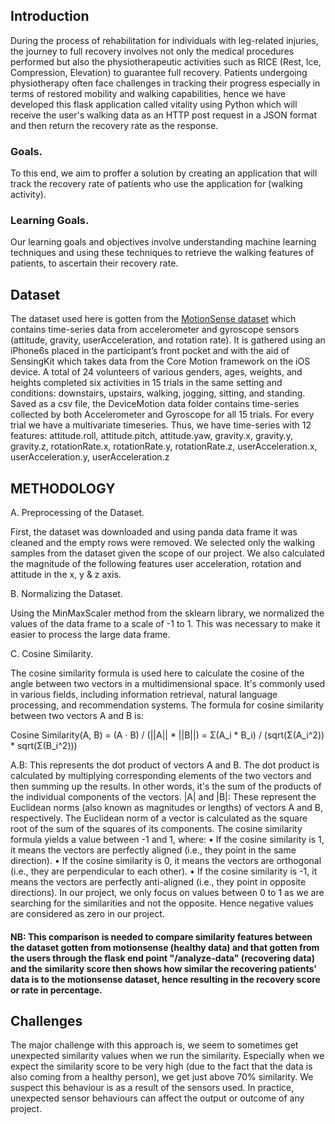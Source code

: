 ## Introduction
During the process of rehabilitation for individuals with leg-related injuries, the journey to full recovery involves not only the medical procedures performed but also the physiotherapeutic activities such as RICE (Rest, Ice, Compression, Elevation) to guarantee full recovery. Patients undergoing physiotherapy often face challenges in tracking
their progress especially in terms of restored mobility and walking capabilities, hence we have developed this flask application called vitality using Python which will receive the user's walking data as an HTTP post request in a JSON format and then return the recovery rate as the response.

### Goals.
To this end, we aim to proffer a solution by creating an application that will track the recovery rate of patients who use the application for (walking activity).

### Learning Goals.
Our learning goals and objectives involve understanding machine learning techniques and using these techniques to retrieve the walking features of patients, to ascertain
their recovery rate.

## Dataset
The dataset used here is gotten from the [MotionSense dataset](https://www.kaggle.com/datasets/malekzadeh/motionsense-dataset) which contains time-series data from accelerometer and gyroscope sensors (attitude, gravity, userAcceleration, and rotation rate). It is gathered using an iPhone6s placed in the participant’s front pocket and with the aid of SensingKit which takes data from the Core Motion framework on the iOS device. A total of 24 volunteers of various genders, ages, weights, and heights completed six activities in 15 trials in the same
setting and conditions: downstairs, upstairs, walking, jogging, sitting, and standing. Saved as a csv file, the DeviceMotion data folder contains time-series collected by both Accelerometer and Gyroscope for all 15 trials. For every trial we have a multivariate timeseries. Thus, we have time-series with 12 features:
attitude.roll, attitude.pitch, attitude.yaw, gravity.x, gravity.y, gravity.z, rotationRate.x, rotationRate.y, rotationRate.z, userAcceleration.x, userAcceleration.y, userAcceleration.z

## METHODOLOGY
A. Preprocessing of the Dataset.

First, the dataset was downloaded and using panda data frame it was cleaned and the empty rows were removed. We selected only the walking samples from the dataset given the scope of our project. We also calculated the magnitude of the following features user acceleration, rotation and attitude in the x, y & z axis.

B. Normalizing the Dataset.

Using the MinMaxScaler method from the sklearn library, we normalized the values of the data frame to a scale of -1 to 1. This was necessary to make it easier to process the large data frame.

C. Cosine Similarity.

The cosine similarity formula is used here to calculate the cosine of the angle between two vectors in a multidimensional space. It's commonly used in various fields, including information retrieval, natural language processing, and recommendation systems. The formula for cosine similarity between two vectors A and B is:

Cosine Similarity(A, B) = (A · B) / (||A|| * ||B||) = Σ(A_i * B_i) / (sqrt(Σ(A_i^2)) * sqrt(Σ(B_i^2)))

A.B: This represents the dot product of vectors A and B. The dot product is calculated by multiplying corresponding elements of the two vectors and then summing up the results. In other words, it's the sum of the products of the individual components of the vectors. |A| and |B|: These represent the Euclidean norms (also known as magnitudes or lengths) of vectors A and B, respectively. The Euclidean norm of a vector is calculated as the square root of the sum of the squares of its components. The cosine similarity formula yields a value between -1 and
1, where:
• If the cosine similarity is 1, it means the vectors are perfectly aligned (i.e., they point in the same direction).
• If the cosine similarity is 0, it means the vectors are orthogonal (i.e., they are perpendicular to each other).
• If the cosine similarity is -1, it means the vectors are perfectly anti-aligned (i.e., they point in opposite
directions).
In our project, we only focus on values between 0 to 1 as we are searching for the similarities and not the opposite. Hence negative values are considered as zero in our project.
#### NB: This comparison is needed to compare similarity features between the dataset gotten from motionsense (healthy data) and that gotten from the users through the flask end point "/analyze-data" (recovering data) and the similarity score then shows how similar the recovering patients' data is to the motionsense dataset, hence resulting in the recovery score or rate in percentage.

## Challenges
The major challenge with this approach is, we seem to sometimes get unexpected similarity values when we run the similarity. Especially when we expect the similarity score to be very high (due to the fact that the data is also coming from a healthy person), we get just above 70% similarity. We suspect this behaviour is as a result of the sensors used. In practice, unexpected sensor behaviours can affect the output or outcome of any project.
